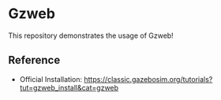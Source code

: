 # Gzweb

This repository demonstrates the usage of Gzweb!

## Reference

- Official Installation: https://classic.gazebosim.org/tutorials?tut=gzweb_install&cat=gzweb
